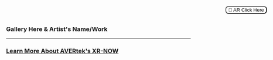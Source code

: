 ### Gallery Here & Artist's Name/Work <!-- Loads <model-viewer> for old browsers like IE11: -->
  <script nomodule="" src="https://unpkg.com/@google/model-viewer/dist/model-viewer-legacy.js">
  </script>

  <!-- The following libraries and polyfills are recommended to maximize browser support -->  
  <!-- REQUIRED: Web Components polyfill to support Edge and Firefox < 63 -->
  <script src="https://unpkg.com/@webcomponents/webcomponentsjs/webcomponents-loader.js"></script>

  <!-- OPTIONAL: Intersection Observer polyfill for better performance in Safari and IE11 -->
  <script src="https://unpkg.com/intersection-observer/intersection-observer.js"></script>

  <!-- OPTIONAL: Resize Observer polyfill improves resize behavior in non-Chrome browsers -->
  <script src="https://unpkg.com/resize-observer-polyfill/dist/ResizeObserver.js"></script>

  <!-- OPTIONAL: Fullscreen polyfill is required for experimental AR features in Canary -->
  <!--<script src="https://unpkg.com/fullscreen-polyfill/dist/fullscreen.polyfill.js"></script>-->

  <!-- OPTIONAL: Include prismatic.js for Magic Leap support -->
  <!--<script src="https://unpkg.com/@magicleap/prismatic/prismatic.min.js"></script>-->

<model-viewer loading="eager" id="paused-change-demo" camera-controls autoplay animation-name="Idle" ar shadow-intensity="1" src="Models/scene.gltf" ar="" ar-modes="scene-viewer webxr quick-look" ios-src="Positivasaurus.usdz" alt="Art Demo" ar-scale="auto" style="width: 95%; height: 500px" exposure="0.5">  <button slot="ar-button" style="background-color: white; border-radius: 8px; border: 1 px solid black; position: absolute; top: 20px; right: 20px; ">
      👋 AR Click Here
  </button>
</model-viewer>
<script>
(() => {
  const modelViewer = document.querySelector('#paused-change-demo');

  self.setInterval(() => {
    modelViewer.animationName = modelViewer.animationName === 'Tail_whip' ?
      'Roar': 'Tail_whip';
  }, 300.0);
})();
</script>
<!-- Loads <model-viewer> for modern browsers: -->
 <script type="module" src="https://unpkg.com/@google/model-viewer/dist/model-viewer.js">
  </script>
<script nomodule="" src="https://unpkg.com/@google/model-viewer/dist/model-viewer-legacy.js"></script>

---

### <a href="https://avertek.net">Learn More About AVERtek's XR-NOW</a> 
  <br><br>
